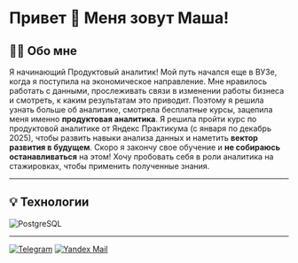 # Привет 👋 Меня зовут Маша!

## 🙋‍♀️ Обо мне
Я начинающий Продуктовый аналитик! Мой путь начался еще в ВУЗе, когда я поступила на экономическое направление. Мне нравилось работать с данными, прослеживать связи в изменении работы бизнеса и смотреть, к каким результатам это приводит. Поэтому я решила узнать больше об аналитике, смотрела бесплатные курсы, зацепила меня именно **продуктовая аналитика**. Я решила пройти курс по продуктовой аналитике от Яндекс Практикума (с января по декабрь 2025), чтобы развить навыки анализа данных и наметить **вектор развития в будущем**. Скоро я закончу свое обучение и **не собираюсь останавливаться** на этом! Хочу пробовать себя в роли аналитика на стажировках, чтобы применить полученные знания.  
___
## 💡 Технологии
![PostgreSQL](https://shields.fly.dev/badge/-PostgreSQL<COLOR>&logoColor=FFFFFF?style=for-the-badge&logo=PostgreSQL)
___

[![Telegram](https://shields.fly.dev/badge/-Telegram-4682B4?style=for-the-badge&logo=Telegram&logoColor=FFFFFF)](https://t.me/averkina_ma)
[![Yandex Mail](https://shields.fly.dev/badge/-YandexMail-000000?style=for-the-badge&logo=YandexMail&logoColor=D2691E)](https://mail.yandex.ru/?uid=582049027#inbox)
